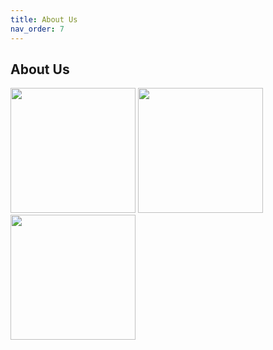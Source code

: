 ```yaml
---
title: About Us
nav_order: 7
---
```

## About Us

<img width="200" height="200" src="{{ '/assets/sai.png' | relative_url }}">
<img width="200" height="200" src="{{ '/assets/sowmi.png' | relative_url }}">
<img width="200" height="200" src="{{ '/assets/vijay.png' | relative_url }}">